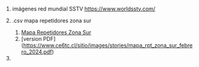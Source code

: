 1. imágenes red mundial SSTV https://www.worldsstv.com/

2. .csv mapa repetidores zona sur 
   
   1. [Mapa Repetidores Zona Sur](https://www.ce6tc.cl/sitio/index.php/mapa-repetidores.html) 
   2. [version PDF] (https://www.ce6tc.cl/sitio/images/stories/mapa_rpt_zona_sur_febrero_2024.pdf) 

3. 


